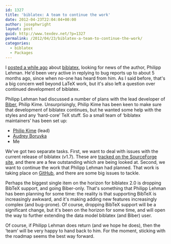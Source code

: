 ```yaml
---
id: 1327
title: 'biblatex: A team to continue the work'
date: 2012-04-23T22:04:04+00:00
author: josephwright
layout: post
guid: http://www.texdev.net/?p=1327
permalink: /2012/04/23/biblatex-a-team-to-continue-the-work/
categories:
  - biblatex
  - Packages
---
```

I <a title="biblatex status" href="http://www.texdev.net/2012/04/03/biblatex-status/">posted a while ago</a> about <a href="http://ctan.org/pkg/biblatex">biblatex</a>, looking for news of the author, Philipp Lehman. He'd been very active in replying to bug reports up to about 5 months ago, since when no-one has heard from him. As I said before, that's a big concern well beyond LaTeX work, but it's also left a question over continued development of biblatex.

Philipp Lehman had discussed a number of plans with the lead developer of <a href="http://biblatex-biber.sourceforge.net/">Biber</a>, Philip Kime. Unsurprisingly, Philip Kime has been keen to make sure that development of biblatex continues, but he wanted some help with the styles and any ‘hard-core’ TeX stuff. So a small team of ‘biblatex maintainers’ has been set up:
<ul>
 	<li><a href="http://tex.stackexchange.com/users/1657/plk">Philip Kime</a> (lead)</li>
 	<li><a href="http://tex.stackexchange.com/users/4483/audrey">Audrey Boruvka</a></li>
 	<li>Me</li>
</ul>
We've got two separate tasks. First, we want to deal with issues with the current release of biblatex (v1.7). These are <a href="http://sourceforge.net/tracker/?group_id=244752&amp;atid=1126005">tracked on the SourceForge site</a>, and there are a few outstanding which are being looked at. Second, we want to continue the work that Philipp Lehman had planned. That work is taking place on <a href="https://github.com/plk/biblatex/">GitHub</a>, and there are some big issues to tackle.

Perhaps the biggest single item on the horizon for biblatex 2.0 is dropping BibTeX support, and going Biber-only. That's something that Philipp Lehman has been planning for some time: the reality is that supporting BibTeX is increasingly awkward, and it's making adding new features increasingly complex (and bug-prone). Of course, dropping BibTeX support will be a significant change, but it's been on the horizon for some time, and will open the way to further extending the data model biblatex (and Biber) user.

Of course, if Philipp Lehman does return (and we hope he does), then the ‘team’ will be very happy to hand back to him. For the moment, sticking with the roadmap seems the best way forward.
